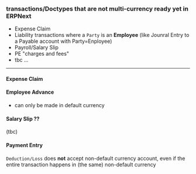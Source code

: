 ### transactions/Doctypes that are not multi-currency ready yet in ERPNext

- Expense Claim
- Liability transactions where a `Party` is an **Employee** (like Jounral Entry to a Payable account with Party=Enployee)
- Payroll/Salary Slip
- PE "charges and fees"
- tbc ...

---

#### Expense Claim

#### Employee Advance
- can only be made in default currency


#### Salary Slip ??
(tbc)


#### Payment Entry

`Deduction/Loss` does **not** accept non-default currency account, even if the entire transaction happens in (the same) non-default currency

